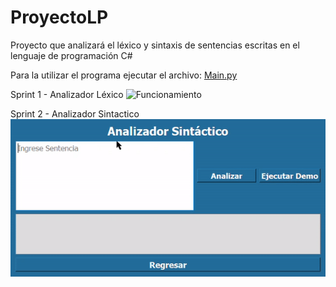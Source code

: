 # ProyectoLP
Proyecto que analizará el léxico y sintaxis de sentencias escritas en el lenguaje de programación C#


Para la utilizar el programa ejecutar el archivo: [Main.py](/Main.py)

Sprint 1 - Analizador Léxico
![Funcionamiento](/capturas/Sprint1.gif)

Sprint 2 - Analizador Sintactico
![Funcionamiento](/capturas/Sprint2.gif) 
